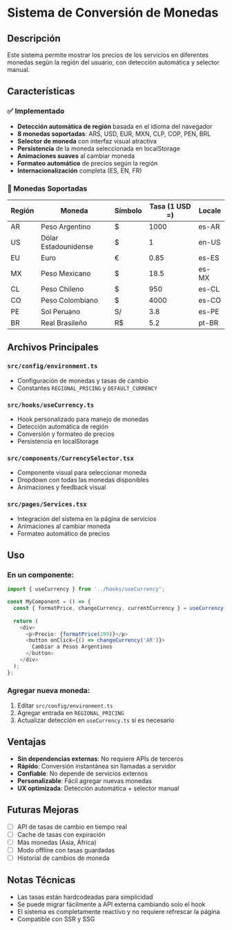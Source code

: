 # Sistema de Conversión de Monedas

## Descripción
Este sistema permite mostrar los precios de los servicios en diferentes monedas según la región del usuario, con detección automática y selector manual.

## Características

### ✅ Implementado
- **Detección automática de región** basada en el idioma del navegador
- **8 monedas soportadas**: ARS, USD, EUR, MXN, CLP, COP, PEN, BRL
- **Selector de moneda** con interfaz visual atractiva
- **Persistencia** de la moneda seleccionada en localStorage
- **Animaciones suaves** al cambiar moneda
- **Formateo automático** de precios según la región
- **Internacionalización** completa (ES, EN, FR)

### 🎯 Monedas Soportadas

| Región | Moneda | Símbolo | Tasa (1 USD =) | Locale |
|--------|--------|---------|----------------|--------|
| AR | Peso Argentino | $ | 1000 | es-AR |
| US | Dólar Estadounidense | $ | 1 | en-US |
| EU | Euro | € | 0.85 | es-ES |
| MX | Peso Mexicano | $ | 18.5 | es-MX |
| CL | Peso Chileno | $ | 950 | es-CL |
| CO | Peso Colombiano | $ | 4000 | es-CO |
| PE | Sol Peruano | S/ | 3.8 | es-PE |
| BR | Real Brasileño | R$ | 5.2 | pt-BR |

## Archivos Principales

### `src/config/environment.ts`
- Configuración de monedas y tasas de cambio
- Constantes `REGIONAL_PRICING` y `DEFAULT_CURRENCY`

### `src/hooks/useCurrency.ts`
- Hook personalizado para manejo de monedas
- Detección automática de región
- Conversión y formateo de precios
- Persistencia en localStorage

### `src/components/CurrencySelector.tsx`
- Componente visual para seleccionar moneda
- Dropdown con todas las monedas disponibles
- Animaciones y feedback visual

### `src/pages/Services.tsx`
- Integración del sistema en la página de servicios
- Animaciones al cambiar moneda
- Formateo automático de precios

## Uso

### En un componente:
```typescript
import { useCurrency } from '../hooks/useCurrency';

const MyComponent = () => {
  const { formatPrice, changeCurrency, currentCurrency } = useCurrency();
  
  return (
    <div>
      <p>Precio: {formatPrice(299)}</p>
      <button onClick={() => changeCurrency('AR')}>
        Cambiar a Pesos Argentinos
      </button>
    </div>
  );
};
```

### Agregar nueva moneda:
1. Editar `src/config/environment.ts`
2. Agregar entrada en `REGIONAL_PRICING`
3. Actualizar detección en `useCurrency.ts` si es necesario

## Ventajas

- **Sin dependencias externas**: No requiere APIs de terceros
- **Rápido**: Conversión instantánea sin llamadas a servidor
- **Confiable**: No depende de servicios externos
- **Personalizable**: Fácil agregar nuevas monedas
- **UX optimizada**: Detección automática + selector manual

## Futuras Mejoras

- [ ] API de tasas de cambio en tiempo real
- [ ] Cache de tasas con expiración
- [ ] Más monedas (Asia, África)
- [ ] Modo offline con tasas guardadas
- [ ] Historial de cambios de moneda

## Notas Técnicas

- Las tasas están hardcodeadas para simplicidad
- Se puede migrar fácilmente a API externa cambiando solo el hook
- El sistema es completamente reactivo y no requiere refrescar la página
- Compatible con SSR y SSG 